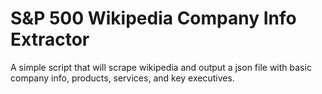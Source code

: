 # S&P 500 Wikipedia Company Info Extractor
A simple script that will scrape wikipedia and output a json file with basic company info, products, services, and key executives.
